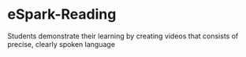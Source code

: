 # eSpark-Reading
Students demonstrate their learning by creating videos that consists of precise, clearly spoken language
